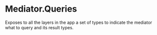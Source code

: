 # Mediator.Queries

Exposes to all the layers in the app a set of types to indicate the mediator what to query and its result types.